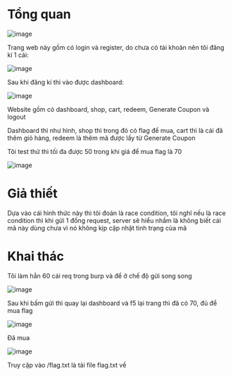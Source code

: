 # Tổng quan

![image](https://github.com/user-attachments/assets/b74f47f5-8369-4cf3-a71b-1421e8d3fecf)

Trang web này gồm có login và register, do chưa có tài khoản nên tôi đăng kí 1 cái:

![image](https://github.com/user-attachments/assets/bd41a79e-1402-458b-8ad5-77c2d36b3e1d)

Sau khi đăng kí thì vào được dashboard:

![image](https://github.com/user-attachments/assets/7c656dbe-80a8-4857-a3b1-371cab261b92)

Website gồm có dashboard, shop, cart, redeem, Generate Coupon và logout

Dashboard thì như hình, shop thì trong đó có flag để mua, cart thì là cái đã thêm giỏ hàng, redeem là thêm mã được lấy từ Generate Coupon

Tôi test thử thì tối đa được 50 trong khi giá để mua flag là 70

![image](https://github.com/user-attachments/assets/0c661441-9865-430c-9784-eaea515a5d8d)

# Giả thiết

Dựa vào cái hình thức này thì tôi đoán là race condition, tôi nghĩ nếu là race condition thì khi gửi 1 đống request, server sẽ hiểu nhầm là không biết cái mã này dùng chưa vì nó không kịp cập nhật tình trạng của mã

# Khai thác

Tôi làm hẳn 60 cái req trong burp và để ở chế độ gửi song song

![image](https://github.com/user-attachments/assets/39a036ce-f9c3-4e88-b11a-c571b1c01823)

Sau khi bấm gửi thì quay lại dashboard và f5 lại trang thì đã có 70, đủ để mua flag

![image](https://github.com/user-attachments/assets/2e780470-a2fd-402e-8bc9-b0c466721429)

Đã mua

![image](https://github.com/user-attachments/assets/ff599992-f795-47b1-ae25-8ba290ce5340)

Truy cập vào /flag.txt là tải file flag.txt về



